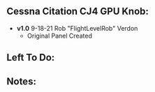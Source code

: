 ## Cessna Citation CJ4 GPU Knob:
- **v1.0** 9-18-21 Rob "FlightLevelRob" Verdon
	- Original Panel Created

## Left To Do:

	
## Notes:

	